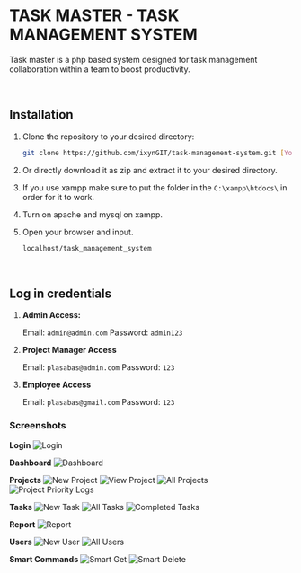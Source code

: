 # TASK MASTER - TASK MANAGEMENT SYSTEM
Task master is a php based system designed for task management collaboration within a team to boost productivity.  

<br />

## Installation

1. Clone the repository to your desired directory:
   ```bash
   git clone https://github.com/ixynGIT/task-management-system.git [YourDirectoryName]
    ```
2. Or directly download it as zip and extract it to your desired directory.
    
3. If you use xampp make sure to put the folder in the `C:\xampp\htdocs\` in order for it to work.

4. Turn on apache and mysql on xampp.

5. Open your browser and input.
    ```bash
    localhost/task_management_system
    ```

<br />

## Log in credentials

 1. **Admin Access:**
    
    Email: ```admin@admin.com```  Password: ```admin123```


2. **Project Manager Access**

    Email: ```plasabas@admin.com```  Password: ```123```



3. **Employee Access**

    Email: ```plasabas@gmail.com```  Password: ```123```



### Screenshots

**Login**
![Login](screenshots/login.png)

**Dashboard**
![Dashboard](screenshots/dashboard.png)

**Projects**
![New Project](screenshots/newProject.png)
![View Project](screenshots/viewProject.png)
![All Projects](screenshots/allProjects.png)
![Project Priority Logs](screenshots/projectPriorityLogs.png)


**Tasks**
![New Task](screenshots/newTask.png)
![All Tasks](screenshots/allTasks.png)
![Completed Tasks](screenshots/completedTasks.png)

**Report**
![Report](screenshots/reports.png)

**Users**
![New User](screenshots/newUser.png)
![All Users](screenshots/allUsers.png)

**Smart Commands**
![Smart Get](screenshots/smartGet.png)
![Smart Delete](screenshots/smartDelete.png)



